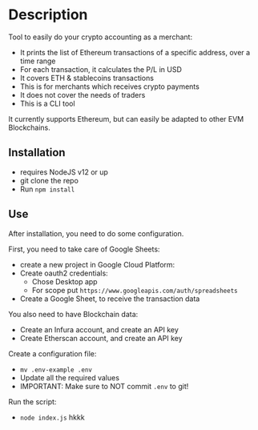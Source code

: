 # Description

Tool to easily do your crypto accounting as a merchant:
* It prints the list of Ethereum transactions of a specific address, over a time range 
* For each transaction, it calculates the P/L in USD
* It covers ETH & stablecoins transactions 
* This is for merchants which receives crypto payments
* It does not cover the needs of traders
* This is a CLI tool

It currently supports Ethereum, but can easily be adapted to other EVM Blockchains.

## Installation

* requires NodeJS v12 or up
* git clone the repo
* Run `npm install`

## Use

After installation, you need to do some configuration.

First, you need to take care of Google Sheets:
* create a new project in Google Cloud Platform:
* Create oauth2 credentials:
  * Chose Desktop app
  * For scope put `https://www.googleapis.com/auth/spreadsheets`
* Create a Google Sheet, to receive the transaction data

You also need to have Blockchain data:
* Create an Infura account, and create an API key
* Create Etherscan account, and create an API key

Create a configuration file:
* `mv .env-example .env`
* Update all the required values 
* IMPORTANT: Make sure to NOT commit `.env` to git!

Run the script:
* `node index.js`
hkkk
